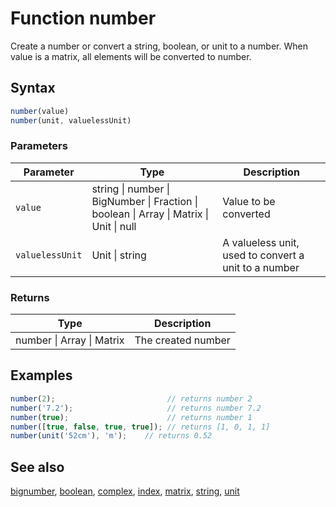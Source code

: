 <!-- Note: This file is automatically generated from source code comments. Changes made in this file will be overridden. -->

# Function number

Create a number or convert a string, boolean, or unit to a number.
When value is a matrix, all elements will be converted to number.


## Syntax

```js
number(value)
number(unit, valuelessUnit)
```

### Parameters

Parameter | Type | Description
--------- | ---- | -----------
`value` | string &#124; number &#124; BigNumber &#124; Fraction &#124; boolean &#124; Array &#124; Matrix &#124; Unit &#124; null | Value to be converted
`valuelessUnit` | Unit &#124; string | A valueless unit, used to convert a unit to a number

### Returns

Type | Description
---- | -----------
number &#124; Array &#124; Matrix | The created number


## Examples

```js
number(2);                         // returns number 2
number('7.2');                     // returns number 7.2
number(true);                      // returns number 1
number([true, false, true, true]); // returns [1, 0, 1, 1]
number(unit('52cm'), 'm');    // returns 0.52
```


## See also

[bignumber](bignumber.md),
[boolean](boolean.md),
[complex](complex.md),
[index](index.md),
[matrix](matrix.md),
[string](string.md),
[unit](unit.md)
